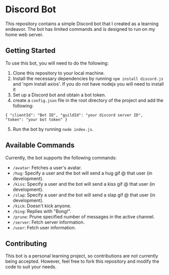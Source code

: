 # Discord Bot

This repository contains a simple Discord bot that I created as a learning endeavor. The bot has limited commands and is designed to run on my home web server.

## Getting Started

To use this bot, you will need to do the following:

1. Clone this repository to your local machine.
2. Install the necessary dependencies by running `npm install discord.js` and 'npm install axios'. If you do not have nodejs you will need to install it
3. Set up a Discord bot and obtain a bot token.
4. create a `config.json` file in the root directory of the project and add the following:

  
<code>{
    "clientId": "Bot ID",
    "guildId": "your discord server ID",
    "token": "your bot token"
      }</code>
  

5. Run the bot by running `node index.js`.

## Available Commands

Currently, the bot supports the following commands:

- `/avatar`: Fetches a user's avatar.
- `/hug`: Specify a user and the bot will send a hug gif @ that user (in development).
- `/kiss`: Specify a user and the bot will send a kiss gif @ that user (in development).
- `/slap`: Specify a user and the bot will send a slap gif @ that user (in development).
- `/kick`: Doesn't kick anyone.
- `/bing`: Replies with "Bong!".
- `/prune`: Prune specified number of messages in the active channel.
- `/server`: Fetch server information.
- `/user`: Fetch user information.


## Contributing

This bot is a personal learning project, so contributions are not currently being accepted. However, feel free to fork this repository and modify the code to suit your needs.
